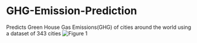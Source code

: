 # GHG-Emission-Prediction
Predicts Green House Gas Emissions(GHG) of cities around the world using a dataset of 343 cities
<img src="https://i.imgur.com/sB2VEJ6.png" alt="Figure 1">
